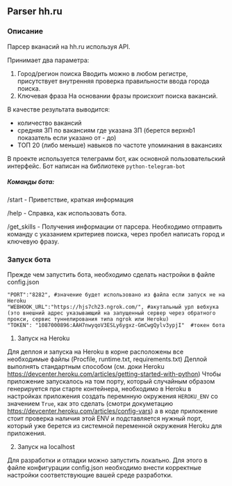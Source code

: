 ##   Parser hh.ru

###  Описание

Парсер вканасий на hh.ru используя API.

Принимает два параметра:
1. Город/регион поиска
Вводить можно в любом регистре, присутствует внутренняя проверка правильности ввода города поиска.
2. Ключевая фраза
На основании фразы происхоит поиска вакансий.

В качестве результата выводится:
- количество вакансий
- средняя ЗП по вакансиям где указана ЗП (берется верхнb1 показатель если указано от - до)
- ТОП 20 (либо меньше) навыков по частоте упоминания в вакансиях

В проекте используется телеграмм бот, как основной пользовательский интерфейс.
Бот написан на библиотеке ``python-telegram-bot``
   
#####   Команды бота:
        
/start - Приветствие, краткая информация

/help - Справка, как использовать бота.

/get_skills - Получения информации от парсера.
Необходимо отправить команду с указанием критериев поиска, 
через пробел написать город и ключевую фразу. 
    

###   Запуск бота

Прежде чем запустить бота, необходимо сделать настройки в файле config.json

    "PORT":"8282", #значение будет использовано из файла если запуск не на Heroku
    "WEBHOOK_URL":"https://hjs7ch23.ngrok.com/", #акутальный урл вебхука (это внешний адрес указывающий на запущенный сервер через обратного прокси, сервис туннелирования типа ngrok или Heroku)
    "TOKEN": "1087000896:AAH7nwyqoV3ESLy6ygxz-GmCwgQylv3ypjI"  #токен бота

   1. Запуск на Heroku
   
Для деплоя и запуска на Heroku в корне расположены все необходимые файлы (Procfile, runtime.txt, requirements.txt)
Деплой выполнять стандартным способом (см. доки Heroku https://devcenter.heroku.com/articles/getting-started-with-python)
Чтобы приложение запускалось на том порту, который случайным образом генерируется при старте контейнера, необходимо 
в Heroku в настройках приложения создать перемнную окружения ``HEROKU_ENV`` со значением ``True``, как это сделать 
(смотри докуметацию https://devcenter.heroku.com/articles/config-vars) а в коде приложение стоит проверка наличия этой ENV 
и подставляется нужный порт, который уже берется из системной переменной окружения Heroku для приложения.
   
   2. Запуск на localhost

Для разработки и отладки можно запустить локально. Для этого в файле конфигурации config.json
необходимо внести корректные настройки соответствующие вашей среде разработки.
